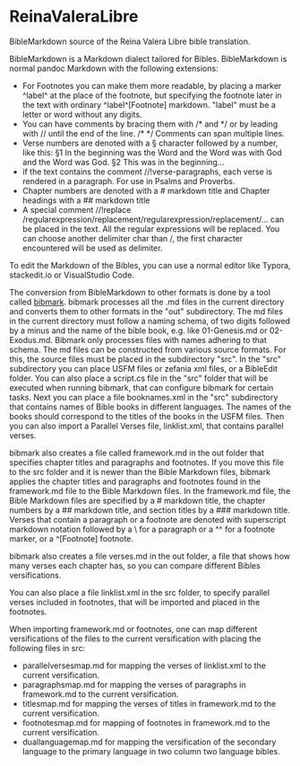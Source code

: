 # ReinaValeraLibre
BibleMarkdown source of the Reina Valera Libre bible translation.

BibleMarkdown is a Markdown dialect tailored for Bibles. BibleMarkdown is normal pandoc Markdown with the following extensions:

- For Footnotes you can make them more readable, by placing a marker ^label^ at the place of the footnote, but specifying the footnote later in the text with ordinary ^label^[Footnote] markdown. "label" must be a letter or word without any digits.
- You can have comments by bracing them with /\* and \*/ or by leading with // until the end of the line. /\* \*/ Comments can span multiple lines.
- Verse numbers are denoted with a § character followed by a number, like this: §1 In the beginning was the Word and the Word was with God and the Word was God. §2 This was in the beginning...
- if the text contains the comment //!verse-paragraphs, each verse is rendered in a paragraph. For use in Psalms and Proverbs.
- Chapter numbers are denoted with a # markdown title and Chapter headings with a ## markdown title
- A special comment //!replace /regularexpression/replacement/regularexpression/replacement/... can be placed in the text. All the regular expressions will be replaced. You can choose another delimiter char than /, the first character encountered will be used as delimiter.

To edit the Markdown of the Bibles, you can use a normal editor like Typora, stackedit.io or VisualStudio Code.

The conversion from BibleMarkdown to other formats is done by a tool called [bibmark](https://github.com/biblia-del-pueblo/BibliaLibre). 
bibmark processes all the .md files in the current directory and converts them to other formats in the "out" subdirectory. The md files in the current directory must follow a naming schema, of two digits followed by a minus and the name of the bible book, e.g. like 01-Genesis.md or 02-Exodus.md. Bibmark only processes files with names adhering to that schema. The md files can be constructed from various source formats. For this, the source files must be placed in the subdirectory "src". In the "src" subdirectory you can place USFM files or zefania xml files, or a BibleEdit folder. You can also place a script.cs file in the "src" folder that will be executed when running bibmark, that can configure bibmark for certain tasks. Next you can place a file booknames.xml in the "src" subdirectory that contains names of Bible books in different languages. The names of the books should correspond to the titles of the books in the USFM files. Then you can also import a Parallel Verses file, linklist.xml, that contains parallel verses.

bibmark also creates a file called framework.md in the out folder that specifies chapter titles and paragraphs and footnotes. If you move this file to the src folder and it is newer than the Bible Markdown files, bibmark applies the chapter titles and paragraphs and footnotes found in the framework.md file to the Bible Markdown files.
In the framework.md file, the Bible Markdown files are specified by a # markdown title, the chapter numbers by a ## markdown title, and section titles by a ### markdown title.
Verses that contain a paragraph or a footnote are denoted with superscript markdown notation followed by a \ for a paragraph or a ^^ for a footnote marker, or a ^[Footnote]
footnote.

bibmark also creates a file verses.md in the out folder, a file that shows how many verses each chapter has, so you can compare different Bibles versifications.

You can also place a file linklist.xml in the src folder, to specify parallel verses included in footnotes, that will be imported and placed in the footnotes.

When importing framework.md or footnotes, one can map different versifications of the files to the current versification with placing the following files in src:
- parallelversesmap.md for mapping the verses of linklist.xml to the current versification.
- paragraphsmap.md for mapping the verses of paragraphs in framework.md to the current versification.
- titlesmap.md for mapping the verses of titles in framework.md to the current versification.
- footnotesmap.md for mapping of footnotes in framework.md to the current versification.
- duallanguagemap.md for mapping the versification of the secondary language to the primary language in two column two language bibles.
